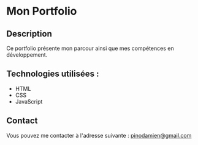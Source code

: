 # Mon Portfolio

## Description
Ce portfolio présente mon parcour ainsi que mes compétences en développement.

## Technologies utilisées :
* HTML
* CSS
* JavaScript

## Contact
Vous pouvez me contacter à l'adresse suivante : pinodamien@gmail.com
